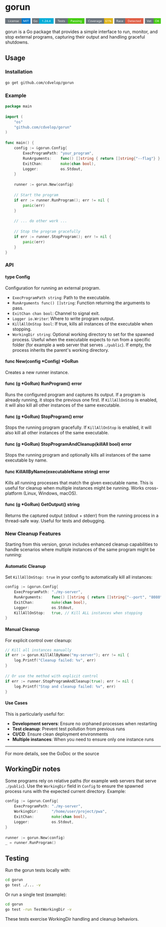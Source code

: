 # gorun
<!-- START_SECTION:BADGES_SECTION -->
<a href="docs/img/badges.svg"><img src="docs/img/badges.svg" alt="Project Badges" title="Generated by badges.sh from github.com/cdvelop/devscripts"></a>
<!-- END_SECTION:BADGES_SECTION -->

gorun is a Go package that provides a simple interface to run, monitor, and stop external programs, capturing their output and handling graceful shutdowns.

## Usage

### Installation

```sh
go get github.com/cdvelop/gorun
```

### Example

```go
package main

import (
    "os"
    "github.com/cdvelop/gorun"
)

func main() {
    config := &gorun.Config{
        ExecProgramPath: "your_program",
        RunArguments:    func() []string { return []string{"--flag"} },
        ExitChan:        make(chan bool),
        Logger:          os.Stdout,
    }

    runner := gorun.New(config)

    // Start the program
    if err := runner.RunProgram(); err != nil {
        panic(err)
    }

    // ... do other work ...

    // Stop the program gracefully
    if err := runner.StopProgram(); err != nil {
        panic(err)
    }
}
```

### API

#### type Config

Configuration for running an external program.

- `ExecProgramPath string`: Path to the executable.
- `RunArguments func() []string`: Function returning the arguments to pass.
- `ExitChan chan bool`: Channel to signal exit.
- `Logger io.Writer`: Where to write program output.
- `KillAllOnStop bool`: If true, kills all instances of the executable when stopping.
 - `WorkingDir string`: Optional working directory to set for the spawned process. Useful when the executable expects to run from a specific folder (for example a web server that serves `./public`). If empty, the process inherits the parent's working directory.

#### func New(config *Config) *GoRun

Creates a new runner instance.

#### func (g *GoRun) RunProgram() error

Runs the configured program and captures its output. If a program is already running, it stops the previous one first. If `KillAllOnStop` is enabled, it will also kill all other instances of the same executable.

#### func (g *GoRun) StopProgram() error

Stops the running program gracefully. If `KillAllOnStop` is enabled, it will also kill all other instances of the same executable.

#### func (g *GoRun) StopProgramAndCleanup(killAll bool) error

Stops the running program and optionally kills all instances of the same executable by name.

#### func KillAllByName(executableName string) error

Kills all running processes that match the given executable name. This is useful for cleanup when multiple instances might be running. Works cross-platform (Linux, Windows, macOS).

#### func (g *GoRun) GetOutput() string

Returns the captured output (stdout + stderr) from the running process in a thread-safe way. Useful for tests and debugging.

### New Cleanup Features

Starting from this version, gorun includes enhanced cleanup capabilities to handle scenarios where multiple instances of the same program might be running:

#### Automatic Cleanup

Set `KillAllOnStop: true` in your config to automatically kill all instances:

```go
config := &gorun.Config{
    ExecProgramPath: "./my-server",
    RunArguments:    func() []string { return []string{"--port", "8080"} },
    ExitChan:        make(chan bool),
    Logger:          os.Stdout,
    KillAllOnStop:   true, // Kill ALL instances when stopping
}
```

#### Manual Cleanup

For explicit control over cleanup:

```go
// Kill all instances manually
if err := gorun.KillAllByName("my-server"); err != nil {
    log.Printf("Cleanup failed: %v", err)
}

// Or use the method with explicit control
if err := runner.StopProgramAndCleanup(true); err != nil {
    log.Printf("Stop and cleanup failed: %v", err)
}
```

#### Use Cases

This is particularly useful for:
- **Development servers**: Ensure no orphaned processes when restarting
- **Test cleanup**: Prevent test pollution from previous runs  
- **CI/CD**: Ensure clean deployment environments
- **Multiple instances**: When you need to ensure only one instance runs

---

For more details, see the GoDoc or the source

## WorkingDir notes

Some programs rely on relative paths (for example web servers that serve `./public`). Use the `WorkingDir` field in `Config` to ensure the spawned process runs with the expected current directory. Example:

```go
config := &gorun.Config{
    ExecProgramPath: "./my-server",
    WorkingDir:      "/home/user/project/pwa",
    ExitChan:        make(chan bool),
    Logger:          os.Stdout,
}

runner := gorun.New(config)
_ = runner.RunProgram()
```

## Testing

Run the gorun tests locally with:

```bash
cd gorun
go test ./... -v
```

Or run a single test (example):

```bash
cd gorun
go test -run TestWorkingDir -v
```

These tests exercise WorkingDir handling and cleanup behaviors.



